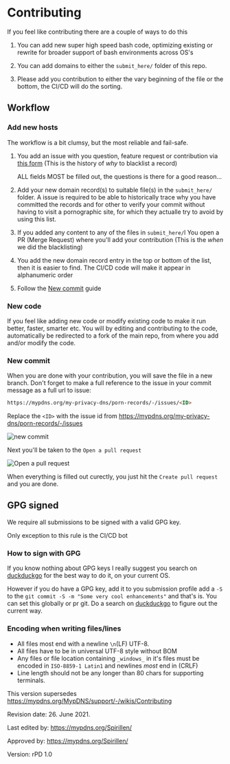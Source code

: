 # Contributing

If you feel like contributing there are a couple of ways to do this

1. You can add new super high speed bash code, optimizing existing or
   rewrite for broader support of bash environments across OS's

1. You can add domains to either the `submit_here/` folder of this repo.

1. Please add you contribution to either the vary beginning of the file
   or the bottom, the CI/CD will do the sorting.

## Workflow

### Add new hosts
The workflow is a bit clumsy, but the most reliable and fail-safe.
   1. You add an issue with you question, feature request or contribution
      via [this form](https://mypdns.org/my-privacy-dns/porn-records/-/issues/new?issue[issue_type]=issue&issuable_template=Adult%20contents)
      (This is the history of _why_ to blacklist a record)

      ALL fields MOST be filled out, the questions is there for a
      good reason...

   2. Add your new domain record(s) to suitable file(s) in the `submit_here/`
      folder.
      A issue is required to be able to historically trace why you
      have committed the records and for other to verify your commit
      without having to visit a pornographic site, for which they actualle
      try to avoid by using this list.

   3. If you added any content to any of the files in `submit_here/`l
      You open a PR (Merge Request) where you'll add your contribution
      (This is the _when_ we did the blacklisting)

   4. You add the new domain record entry in the top or bottom of the list,
      then it is easier to find.
      The CI/CD code will make it appear in alphanumeric order

   5. Follow the [New commit](#new-commit) guide


### New code
If you feel like adding new code or modify existing code to make it run
better, faster, smarter etc. You will by editing and contributing to the
code, automatically be redirected to a fork of the main repo, from where
you add and/or modify the code.

### New commit
When you are done with your contribution, you will save the file in
a new branch. Don't forget to make a full reference to the issue in
your commit message as a full url to issue:

```md
https://mypdns.org/my-privacy-dns/porn-records/-/issues/<ID>
```

Replace the `<ID>` with the issue id from
<https://mypdns.org/my-privacy-dns/porn-records/-/issues>

![new commit](https://user-images.githubusercontent.com/44526987/134584727-5ce2cc04-6eac-485d-a934-1b730cb1fe44.png)

Next you'll be taken to the `Open a pull request`

![Open a pull request](https://user-images.githubusercontent.com/44526987/134584048-51c583f1-8fe8-4536-831d-8b821077fe57.png)

When everything is filled out curectly, you just hit the `Create pull request`
and you are done.


## GPG signed
We require all submissions to be signed with a valid GPG key.

Only exception to this rule is the CI/CD bot

### How to sign with GPG
If you know nothing about GPG keys I really suggest you search on
[duckduckgo](https://safe.duckduckgo.com) for the best way to do it, on
your current OS.

However if you do have a GPG key, add it to you submission profile add a
`-S` to the `git commit -S -m "Some very cool enhancements"` and that's
is. You can set this globally or pr git. Do a search on
[duckduckgo](https://duckduckgo.com) to figure out the current way.

### Encoding when writing files/lines
  - All files most end with a newline `\n`(LF) UTF-8.
  - All files have to be in universal UTF-8 style without BOM
  - Any files or file location containing `_windows_` in it's files must
    be encoded in `ISO-8859-1 Latin1` and newlines *most* end in (CRLF)
  - Line length should not be any longer than 80 chars for supporting
    terminals.

This version supersedes <https://mypdns.org/MypDNS/support/-/wikis/Contributing>

Revision date: 26. June 2021.

Last edited by: <https://mypdns.org/Spirillen/>

Approved by: <https://mypdns.org/Spirillen/>

Version: rPD 1.0
